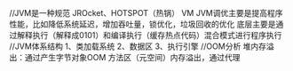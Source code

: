 //JVM是一种规范
JROcket、HOTSPOT（热锅） VM
JVM调优主要是提高程序性能，比如降低系统延迟，增加吞吐量，锁优化，垃圾回收的优化
底层主要是通过解释执行（解释成0101）和编译执行（缓存热点代码）混合模式进行程序执行
//JVM体系结构
1、类加载系统
2、数据区
3、执行引擎
//OOM分析
堆内存溢出：通过产生字节对象OOM
方法区（元空间）内存溢出，通过代理